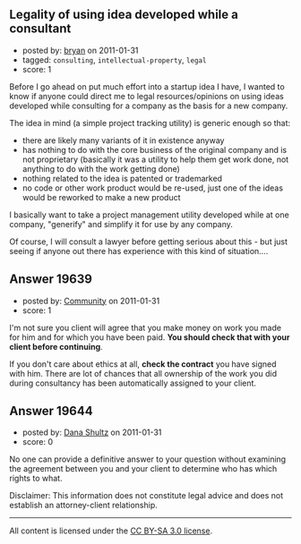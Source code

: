 ## Legality of using idea developed while a consultant

- posted by: [bryan](https://stackexchange.com/users/-1/6749-bryan) on 2011-01-31
- tagged: `consulting`, `intellectual-property`, `legal`
- score: 1

Before I go ahead on put much effort into a startup idea I have, I wanted to know if anyone could direct me to legal resources/opinions on using ideas developed while consulting for a company as the basis for a new company.

The idea in mind (a simple project tracking utility) is generic enough so that:

 - there are likely many variants of it in existence anyway
 - has nothing to do with the core business of the original company and is not proprietary (basically it was a utility to help them get work done, not anything to do with the work getting done)
 - nothing related to the idea is patented or trademarked
 - no code or other work product would be re-used, just one of the ideas would be reworked to make a new product

I basically want to take a project management utility developed while at one company, "generify" and simplify it for use by any company.

Of course, I will consult a lawyer before getting serious about this - but just seeing if anyone out there has experience with this kind of situation....




## Answer 19639

- posted by: [Community](https://stackexchange.com/users/-1/-1-community) on 2011-01-31
- score: 1

I'm not sure you client will agree that you make money on work you made for him and for which you have been paid. **You should check that with your client before continuing**.

If you don't care about ethics at all, **check the contract** you have signed with him. There are lot of chances that all ownership of the work you did during consultancy has been automatically assigned to your client.




## Answer 19644

- posted by: [Dana Shultz](https://stackexchange.com/users/-1/1841-dana-shultz) on 2011-01-31
- score: 0

No one can provide a definitive answer to your question without examining the agreement between you and your client to determine who has which rights to what.

Disclaimer: This information does not constitute legal advice and does not establish an attorney-client relationship.



---

All content is licensed under the [CC BY-SA 3.0 license](https://creativecommons.org/licenses/by-sa/3.0/).
